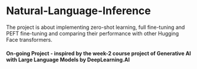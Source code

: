# Natural-Language-Inference
The project is about implementing zero-shot learning, full fine-tuning and PEFT fine-tuning and comparing their performance with other Hugging Face transformers.

#### On-going Project - inspired by the week-2 course project of Generative AI with Large Language Models by DeepLearning.AI
